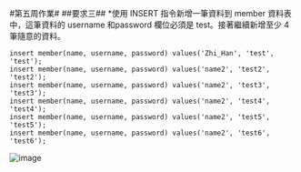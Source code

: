 #第五周作業#
##要求三##
*使⽤ INSERT 指令新增⼀筆資料到 member 資料表中，這筆資料的 username 和password 欄位必須是 test。接著繼續新增⾄少 4 筆隨意的資料。

```
insert member(name, username, password) values('Zhi_Han', 'test', 'test');
insert member(name, username, password) values('name2', 'test2', 'test2');
insert member(name, username, password) values('name2', 'test3', 'test3');
insert member(name, username, password) values('name2', 'test4', 'test4');
insert member(name, username, password) values('name2', 'test5', 'test5');
insert member(name, username, password) values('name2', 'test6', 'test6');
```
![image](https://user-images.githubusercontent.com/109027415/196141361-550f4984-bd93-4339-9035-fe50e720c57c.png)

